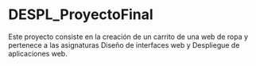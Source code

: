 # DESPL_ProyectoFinal

Este proyecto consiste en la creación de un carrito de una web de ropa y pertenece a las asignaturas Diseño de interfaces web y Despliegue de aplicaciones web.
